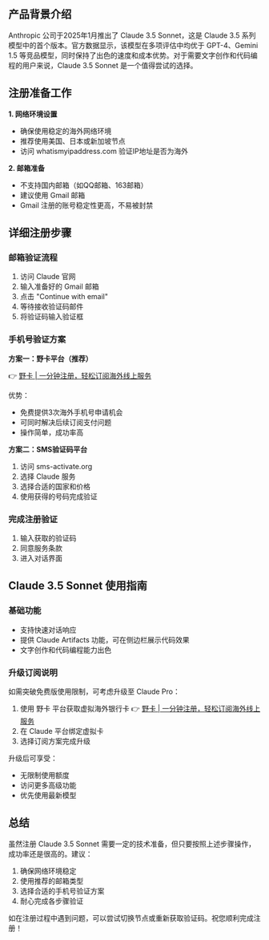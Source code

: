 ## 产品背景介绍

Anthropic 公司于2025年1月推出了 Claude 3.5 Sonnet，这是 Claude 3.5 系列模型中的首个版本。官方数据显示，该模型在多项评估中均优于 GPT-4、Gemini 1.5 等竞品模型，同时保持了出色的速度和成本优势。对于需要文字创作和代码编程的用户来说，Claude 3.5 Sonnet 是一个值得尝试的选择。

## 注册准备工作

**1. 网络环境设置**
- 确保使用稳定的海外网络环境
- 推荐使用美国、日本或新加坡节点
- 访问 whatismyipaddress.com 验证IP地址是否为海外

**2. 邮箱准备**
- 不支持国内邮箱（如QQ邮箱、163邮箱）
- 建议使用 Gmail 邮箱
- Gmail 注册的账号稳定性更高，不易被封禁

## 详细注册步骤

### 邮箱验证流程
1. 访问 Claude 官网
2. 输入准备好的 Gmail 邮箱
3. 点击 "Continue with email"
4. 等待接收验证码邮件
5. 将验证码输入验证框

### 手机号验证方案

**方案一：野卡平台（推荐）**

👉 [野卡 | 一分钟注册，轻松订阅海外线上服务](https://bit.ly/bewildcard)

优势：
- 免费提供3次海外手机号申请机会
- 可同时解决后续订阅支付问题
- 操作简单，成功率高

**方案二：SMS验证码平台**
1. 访问 sms-activate.org
2. 选择 Claude 服务
3. 选择合适的国家和价格
4. 使用获得的号码完成验证

### 完成注册验证
1. 输入获取的验证码
2. 同意服务条款
3. 进入对话界面

## Claude 3.5 Sonnet 使用指南

### 基础功能
- 支持快速对话响应
- 提供 Claude Artifacts 功能，可在侧边栏展示代码效果
- 文字创作和代码编程能力出色

### 升级订阅说明

如需突破免费版使用限制，可考虑升级至 Claude Pro：

1. 使用 野卡 平台获取虚拟海外银行卡
   👉 [野卡 | 一分钟注册，轻松订阅海外线上服务](https://bit.ly/bewildcard)
2. 在 Claude 平台绑定虚拟卡
3. 选择订阅方案完成升级

升级后可享受：
- 无限制使用额度
- 访问更多高级功能
- 优先使用最新模型

## 总结

虽然注册 Claude 3.5 Sonnet 需要一定的技术准备，但只要按照上述步骤操作，成功率还是很高的。建议：

1. 确保网络环境稳定
2. 使用推荐的邮箱类型
3. 选择合适的手机号验证方案
4. 耐心完成各步骤验证

如在注册过程中遇到问题，可以尝试切换节点或重新获取验证码。祝您顺利完成注册！